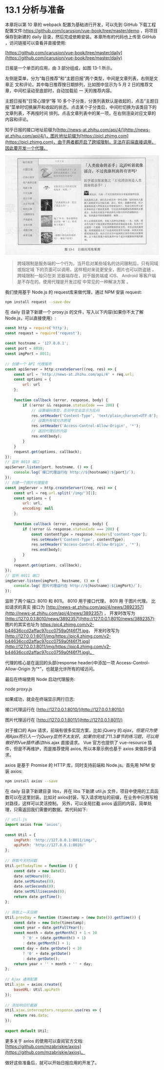 # 13.1 分析与准备

本章将以第 10 章的 webpack 配置为基础进行开发，可以先到 GitHub 下载工程配置文件:https://github.com/icarusion/vue-book/tree/master/demo ，将项目保存到新建的 daily 目录，然后完成依赖安装。本章所有的代码也上传至 GitHub ，访问链接可以查看并直接使用:

[https://github.com/icarusion/vue-book/tree/master/daily](https://github.com/icarusion/vue-book/tree/master/daily)

日报是一个单页的应用，由 3 部分组成，如图 13-1 所示。

左侧是菜单，分为“每日推荐”和“主题日报”两个类型，中间是文章列表，右侧是文章正 文和评论。其中每日推荐按日期排列，比如图中显示为 5 月 2 日的推荐文章，中间栏滚动至底部时，自动加载前 一 天的推荐内容。

主题日报有“日常心理学”等 10 多个子分类，分类列表默认是收起的，点击“主题日报”菜单时切换展开和收起的状态。点击某个子分类后，中间栏切换为该类目下的文章列表，不再按时间 排列。点击文章列表中的某一项，在右侧渲染对应文章的内容和评论。

知乎日报的接口地址前缀为[http://news-at.zhihu.com/api/4/](http://news-at.zhihu.com/api/4/)，图片地址前缀为[https://picl.zhimg.com](https://picl.zhimg.com)，由于两者都开启了跨域限制，无法在前端直接调用，因此要开发一个代理。

![图13-1](./resources/images/IMG13-1.png)

> 跨域限制是服务端的一个行为，当开启对某些域名的访问限制后，只有同域或指定域 下的页面可以调用，这样相对来说更安全，图片也可以防盗链 。 跨域限制一般只在浏 览器端存在，对于服务端或 iOS、 Android 等客户端是不存在的。使用代理是开发过程 中常见的一种解决方案 。

我们使用基于 Node.js 的 request库来做代理，通过 NPM 安装 request:

```bash
npm install request --save-dev
```

在 daily 目录下新建一个 proxy.js 的文件，写入以下内容(如果你不太了解 Node.js，可以直接使用〉:

```javascript
const http = require('http');
const request = require('request');

const hostname = '127.0.0.1';
const port = 8010;
const imgPort = 8011;

// 创建一个 API 代理服务
const apiServer = http.createServer((req, res) => {
    const url = 'http://news-at.zhihu.com/api/4' + req.url;
    const options = {
        url: url
    };

    function callback (error, response, body) {
        if (!error && response.statusCode === 200) {
            // 设置编码类型，否则中文会显示为乱码
            res.setHeader('Content-Type', 'text/plain;charset=UTF-8');
            // 设置所有域允许跨域
            res.setHeader('Access-Control-Allow-Origin', '*');
            // 返回代理后的内容
            res.end(body);
        }
    }
    request.get(options, callback);
});
// 监听 8010 端口
apiServer.listen(port, hostname, () => {
    console.log(`接口代理运行在 http://${hostname}:${port}/`);
});
// 创建一个图片代理服务
const imgServer = http.createServer((req, res) => {
    const url = req.url.split('/img/')[1];
    const options = {
        url: url,
        encoding: null
    };

    function callback (error, response, body) {
        if (!error && response.statusCode === 200) {
            const contentType = response.headers['content-type'];
            res.setHeader('Content-Type', contentType);
            res.setHeader('Access-Control-Allow-Origin', '*');
            res.end(body);
        }
    }
    request.get(options, callback);
});
// 监听 8011 端口
imgServer.listen(imgPort, hostname, () => {
    console.log(`图片代理运行在 http://${hostname}:${imgPort}/`);
});
```

监昕了两个端口: 8010 和 801l。 8010 用于接口代理， 801l 用 于图片代理。 比如请求的真实 接口为 [http://news-at.zhihu.com/api/4/news/3892357](http://news-at.zhihu.com/api/4/news/3892357) ， 开发时改写为 [http://127.0.0.1:8010/news/3892357](http://127.0.0.1:8010/news/3892357): 图片的其实也址为 [https:/pic4.zhimg.com/v2-b44636ccd2affac97ccc0759a0f46f7f.jpg](https:/pic4.zhimg.com/v2-b44636ccd2affac97ccc0759a0f46f7f.jpg)， 开发时改写为 [http://127.0.0.1:8011/img/https://pic4.zhimg.com/v2-b44636ccd2affac97ccc0759a0f46f7f.jpg](http://127.0.0.1:8011/img/https://pic4.zhimg.com/v2-b44636ccd2affac97ccc0759a0f46f7f.jpg)。

代理的核心是在返回的头部(response header)中添加一项 Access-Control-Allow-Origin 为“*”，也就是允许所有的域访问。

最后在终端使用 Node 启动代理服务:

node proxy.js

如果成功，就会在终端显示两行日志:

接口代理运行在 [http://127.0.0.1:8010/](http://127.0.0.1:8010/)

图片代理运行在 [http://127.0.0.1:8011/](http://127.0.0.1:8011/)

对于接口的 Ajax 请求，前端有很多实现方案，比如 jQuery 的$.ajax，但是只为使用 Ajax 而引 入一个 jQuery 显然不太友好。如果你完成了 11.3 章节的练习题，可以用做好的 Vue 插件通过 this.$ajax 直接请求。 Vue 官方也提供了 vue-resource 插件，但是不再维护，而是推荐使用 axios, 所以本章示例也基于 axios 来做异步请求。

axios 是基于 Promise 的 HTTP 库，同时支持前端和 Node.js。首先用 NPM 安装 axios:

```bash
npm install axios --save
```

在 daily 目录下新建目录 libs，井在 libs 下新建 util.js 文件，项目中使用的工具函数可以在这里封装。比如对 axios封装，写入请求地址的前缀，在业务中只用写相对路径，这样可以灵活控制。 另外，可以全局拦截 axios 返回的内容，简单处理，只需返回我们需要的数据。其代码如下:

```javascript
// util.js
import axios from 'axios';

const Util = {
    imgPath: 'http://127.0.0.1:8011/img/',
    apiPath: 'http://127.0.0.1:8010/'
};

// 获取今天时间戳
Util.getTodayTime = function () {
    const date = new Date();
    date.setHours(0);
    date.setMinutes(0);
    date.setSeconds(0);
    date.setMilliseconds(0);
    return date.getTime();
};

// 获取上一天日期
Util.prevDay = function (timestamp = (new Date()).getTime()) {
    const date = new Date(timestamp);
    const year = date.getFullYear();
    const month = date.getMonth() + 1 < 10
        ? '0' + (date.getMonth() + 1)
        : date.getMonth() + 1;
    const day = date.getDate() < 10
        ? '0' + date.getDate()
        : date.getDate();
    return year + '' + month + '' + day;
};

// Ajax 通用配置
Util.ajax = axios.create({
    baseURL: Util.apiPath
});

// 添加响应拦截器
Util.ajax.interceptors.response.use(res => {
    return res.data;
});

export default Util;
```

更多关于 axios 的使用可以查阅官方文档: [https://github.com/mzabriskie/axios](https://github.com/mzabriskie/axios)。

做好这些准备后，就可以开始日报应用的开发了。
